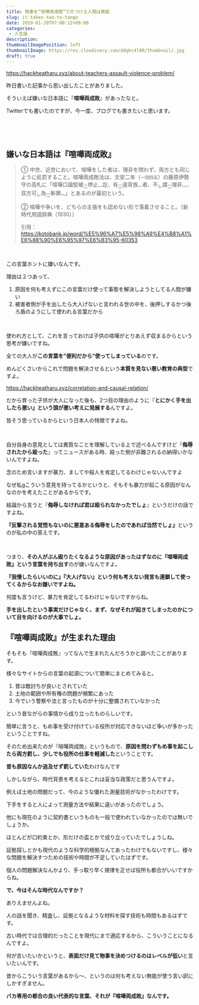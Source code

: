 ```yaml
---
title: 物事を”喧嘩両成敗”で片づける人間は無能
slug: it-takes-two-to-tango
date: 2019-01-20T07:00:12+09:00
categories: 
 - 人生論
description: 
thumbnailImagePosition: left
thumbnailImage: https://res.cloudinary.com/ddghc4l09/thumbnail/.jpg
draft: true
---
```


<!--more-->

https://hackheatharu.xyz/about-teachers-assault-violence-problem/

昨日書いた記事から思い出したことがありました。

そういえば嫌いな日本語に『<strong>喧嘩両成敗</strong>』があったなと。

Twitterでも書いたのですが、今一度、ブログでも書きたいと思います。

&nbsp;

&nbsp;
<h2>嫌いな日本語は『<strong>喧嘩両成敗</strong>』</h2>
<blockquote>
<div data-orgtag="meaning">① 中世、近世において、喧嘩をした者は、理非を問わず、両方とも同じように処罰すること。喧嘩両成敗法は、文安二年（<small>一四四五</small>）の藤原伊勢守の高札に「喧嘩口論堅被<sub>二</sub>停止<sub>一</sub>訖、有<sub>二</sub>違背族<sub>一</sub>者、不<sub>レ</sub>謂<sub>二</sub>理非<sub>一</sub>、双方可<sub>レ</sub>為<sub>二</sub>斬罪<sub>一</sub>」とあるのが最初という。</div>
<div data-orgtag="meaning">

② 喧嘩や争いを、どちらの主張をも認めない形で落着させること。〔新時代用語辞典（1930）〕

引用：<a href="https://kotobank.jp/word/%E5%96%A7%E5%98%A9%E4%B8%A1%E6%88%90%E6%95%97-491578">https://kotobank.jp/word/%E5%96%A7%E5%98%A9%E4%B8%A1%E6%88%90%E6%95%97%E6%B3%95-60353</a>

</div></blockquote>
&nbsp;

この言葉ホントに嫌いなんです。

理由は２つあって、
<ol>
 	<li>原因を何も考えずにこの言葉だけ使って事態を解決しようとしてる人間が嫌い</li>
 	<li>被害者側が手を出したら大人げないと言われる世の中を、後押しするかつ後ろ盾のようにして使われる言葉だから</li>
</ol>
&nbsp;

使われ方として、これを言っておけば子供の喧嘩がとりあえず収まるからという思考が嫌いですね。

全ての大人が<strong>この言葉を”便利だから”使ってしまっている</strong>のです。

めんどくさいからこれで問題を解決させるという<strong>本質を見ない悪い教育の典型</strong>ですよ。

https://hackheatharu.xyz/correlation-and-causal-relation/

だから育った子供が大人になった後も、2つ目の理由のように『<strong>とにかく手を出したら悪い』という頭が悪い考えに発展する</strong>んですよ。

皆そう思っているからという日本人の特徴ですよね。

&nbsp;

自分自身の意見としては異質なことを理解している上で述べるんですけど『<strong>侮辱されたから殴った</strong>』ってニュースがある時、殴った側が非難されるの納得いかないんですよね。

念のため言いますが暴力、ましてや殺人を肯定してるわけじゃないんですよ

なぜ私gこういう意見を持ってるかというと、そもそも暴力が起こる原因がなんなのかを考えたことがあるからです。

結論から言うと『<strong>侮辱しなければ君は殴られなかったでしょ</strong>』というだけの話ですよね。

<strong>『反撃される覚悟もないのに悪意ある侮辱をしたのであれば当然でしょ』</strong>というのが私の中の答えです。

&nbsp;
<p class="js-tweet-text tweet-text txt-size-variable--18 margin-b--10 with-linebreaks" lang="ja">つまり、<strong>その人がぶん殴りたくなるような原因があったはずなのに『喧嘩両成敗』という言葉を持ち出す</strong>のが嫌いなんですよ。</p>
<p class="js-tweet-text tweet-text txt-size-variable--18 margin-b--10 with-linebreaks" lang="ja"><strong>『我慢したらいいのに』『大人げない』という何も考えない発言も連鎖して使ってくるからなお嫌いですよね。</strong></p>
<p class="js-tweet-text tweet-text txt-size-variable--18 margin-b--10 with-linebreaks" lang="ja">何度も言うけど、暴力を肯定してるわけじゃないですからね。</p>
<p lang="ja"><strong>手を出したという事実だけじゃなく、まず、なぜそれが起きてしまったのかについて目を向けるのが大事でしょ。</strong></p>
<p lang="ja"></p>
<p lang="ja"></p>

<h2 lang="ja">『喧嘩両成敗』が生まれた理由</h2>
<p lang="ja">そもそも『喧嘩両成敗』ってなんで生まれたんだろうかと調べたことがあります。</p>
<p lang="ja">様々なサイトからの言葉の起源について簡単にまとめてみると。</p>

<ol>
 	<li lang="ja">昔は敵討ちが良いとされていた</li>
 	<li lang="ja">土地の範囲や所有権の問題が頻繁にあった</li>
 	<li lang="ja">今でいう警察や法と言ったものが十分に整備されていなかった</li>
</ol>
<p lang="ja">という昔ながらの事情から成り立ったものらしいです。</p>
<p lang="ja">簡単に言うと、もめ事を受け付けている役所が対応できないほど争いが多かったということですね。</p>
<p lang="ja">そのため出来たのが『喧嘩両成敗』というもので、<strong>原因を問わずもめ事を起こしたら両方罰し、少しでも役所の仕事を軽減した</strong>ということです。</p>
<p lang="ja"><strong>昔も原因なんか追及せず罰していた</strong>わけなんです</p>
<p lang="ja"></p>
<p lang="ja">しかしながら、時代背景を考えるとこれは妥当な政策だと思うんですよ。</p>
<p lang="ja">例えば土地の問題だって、今のような優れた測量技術がなかったわけです。</p>
<p lang="ja">下手をすると人によって測量方法や結果に違いがあったのでしょう。</p>
<p lang="ja"></p>
<p lang="ja">他にも現在のように契約書というものも一般で使われていなかったのでは無いでしょうか。</p>
<p lang="ja">ほとんどが口約束とか、形だけの盃とかで成り立っていたでしょうしね。</p>
<p lang="ja">証拠探しとかも現代のような科学的根拠なんてあったわけでもないですし、様々な問題を解決すつための技術や時間が不足していたはずです。</p>
<p lang="ja">個人の問題解決なんかより、手っ取り早く規律を正せば役所も都合がいいですからね。</p>
<p lang="ja"></p>
<p lang="ja"><strong>で、今はそんな時代なんですか？</strong></p>
<p lang="ja">ありえませんよね。</p>
<p lang="ja">人の話を聞き、精査し、証拠となるような材料を探す技術も時間もあるはずです。</p>
<p lang="ja">古い時代では合理的だったことを現代にまで適応するから、こういうことになるんですよ。</p>
<p lang="ja">何が言いたいかというと、<strong>表面だけ見て物事を決めつけるのはレベルが低い</strong>と言いたいんです。</p>
<p lang="ja"></p>
<p lang="ja">昔からこういう言葉があるから～、というのは何も考えない無能が使う言い訳にしかすぎません。</p>
<p lang="ja"><strong>バカ専用の都合の良い代表的な言葉、それが『喧嘩両成敗』なんです。</strong></p>
